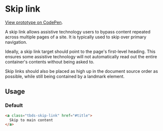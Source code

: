 # Skip link

[View prototype on CodePen][codepen].

A skip link allows assistive technology users to bypass content repeated across multiple pages of a site. It is typically used to skip over primary navigation.

Ideally, a skip link target should point to the page's first-level heading. This ensures some assistive technology will not automatically read out the entire container's contents without being asked to.

Skip links should also be placed as high up in the document source order as possible, while still being contained by a landmark element.

[codepen]: https://codepen.io/thoughtbot/pen/QWLrQzW

## Usage

### Default

```html
<a class="tbds-skip-link" href="#title">
  Skip to main content
</a>
```
